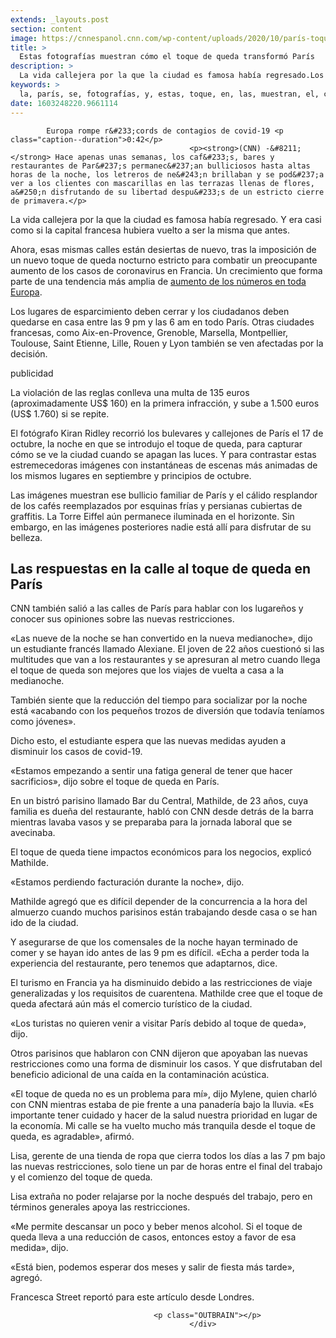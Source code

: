 ```yaml
--- 
extends: _layouts.post 
section: content 
image: https://cnnespanol.cnn.com/wp-content/uploads/2020/10/parís-toque-de-queda.jpg?quality=100&strip=info 
title: > 
  Estas fotografías muestran cómo el toque de queda transformó París 
description: > 
  La vida callejera por la que la ciudad es famosa había regresado.Los lugares de esparcimiento deben cerrar y los ciudadanos deben quedarse en casa entre las 9 pm y las 6 am en todo París.«Estamos empezando a sentir una fatiga general de tener que hacer sacrificios», dijo sobre el toque de queda en París.Mathilde cree que el toque de queda afectará aún más el comercio turístico de la ciudad.Si el toque de queda lleva a una reducción de casos, entonces estoy a favor de esa medida», dijo. 
keywords: > 
  la, parís, se, fotografías, y, estas, toque, en, las, muestran, el, cómo, transformó, que, los, queda 
date: 1603248220.9661114 
--- 
```

<div><p class="share follow flush-left invisible">
	</p>
																	<p id="fave-video1" class="first"></p>
					 
			Europa rompe r&#233;cords de contagios de covid-19 <p class="caption--duration">0:42</p>
											<p><strong>(CNN) -&#8211;</strong> Hace apenas unas semanas, los caf&#233;s, bares y restaurantes de Par&#237;s permanec&#237;an bulliciosos hasta altas horas de la noche, los letreros de ne&#243;n brillaban y se pod&#237;a ver a los clientes con mascarillas en las terrazas llenas de flores, a&#250;n disfrutando de su libertad despu&#233;s de un estricto cierre de primavera.</p>
<p></p>
<p>La vida callejera por la que la ciudad es famosa hab&#237;a regresado. Y era casi como si la capital francesa hubiera vuelto a ser la misma que antes.</p><p id="ad_nat_btf_01" class="cnn_adtag cnn_adtag--dfp"></p><p>Ahora, esas mismas calles est&#225;n desiertas de nuevo, tras la imposici&#243;n de un nuevo toque de queda nocturno estricto para combatir un preocupante aumento de los casos de coronavirus en Francia. Un crecimiento que forma parte de una tendencia m&#225;s amplia de <a href="https://cnnespanol.cnn.com/2020/10/19/los-lideres-en-europa-se-enfrentan-a-regiones-con-bloqueos-mientras-una-segunda-ola-envuelve-al-continente/">aumento de los n&#250;meros en toda Europa</a>.</p>
<p></p>
<p>Los lugares de esparcimiento deben cerrar y los ciudadanos deben quedarse en casa entre las 9 pm y las 6 am en todo Par&#237;s. Otras ciudades francesas, como Aix-en-Provence, Grenoble, Marsella, Montpellier, Toulouse, Saint Etienne, Lille, Rouen y Lyon tambi&#233;n se ven afectadas por la decisi&#243;n.</p><p class="ad-heading-text">publicidad</p><p id="ad_out_vid_01" class="ad"></p><p>La violaci&#243;n de las reglas conlleva una multa de 135 euros (aproximadamente US$ 160) en la primera infracci&#243;n, y sube a 1.500 euros (US$ 1.760) si se repite.</p>
<p></p>
<p>El fot&#243;grafo Kiran Ridley recorri&#243; los bulevares y callejones de Par&#237;s el 17 de octubre, la noche en que se introdujo el toque de queda, para capturar c&#243;mo se ve la ciudad cuando se apagan las luces. Y para contrastar estas estremecedoras im&#225;genes con instant&#225;neas de escenas m&#225;s animadas de los mismos lugares en septiembre y principios de octubre.</p>
<p>Las im&#225;genes muestran ese bullicio familiar de Par&#237;s y el c&#225;lido resplandor de los caf&#233;s reemplazados por esquinas fr&#237;as y persianas cubiertas de graffitis. La Torre Eiffel a&#250;n permanece iluminada en el horizonte. Sin embargo, en las im&#225;genes posteriores nadie est&#225; all&#237; para disfrutar de su belleza.</p>
<h2>Las respuestas en la calle al toque de queda en Par&#237;s</h2>
<p></p>
<p>CNN tambi&#233;n sali&#243; a las calles de Par&#237;s para hablar con los lugare&#241;os y conocer sus opiniones sobre las nuevas restricciones.</p>
<p>&#171;Las nueve de la noche se han convertido en la nueva medianoche&#187;, dijo un estudiante franc&#233;s llamado Alexiane. El joven de 22 a&#241;os cuestion&#243; si las multitudes que van a los restaurantes y se apresuran al metro cuando llega el toque de queda son mejores que los viajes de vuelta a casa a la medianoche.</p>
<p>Tambi&#233;n siente que la reducci&#243;n del tiempo para socializar por la noche est&#225; &#171;acabando con los peque&#241;os trozos de diversi&#243;n que todav&#237;a ten&#237;amos como j&#243;venes&#187;.</p>
<p>Dicho esto, el estudiante espera que las nuevas medidas ayuden a disminuir los casos de covid-19.</p>
<p>&#171;Estamos empezando a sentir una fatiga general de tener que hacer sacrificios&#187;, dijo sobre el toque de queda en Par&#237;s.</p>
 
<p></p>
<p>En un bistr&#243; parisino llamado Bar du Central, Mathilde, de 23 a&#241;os, cuya familia es due&#241;a del restaurante, habl&#243; con CNN desde detr&#225;s de la barra mientras lavaba vasos y se preparaba para la jornada laboral que se avecinaba.</p>
<p>El toque de queda tiene impactos econ&#243;micos para los negocios, explic&#243; Mathilde.</p>
<p>&#171;Estamos perdiendo facturaci&#243;n durante la noche&#187;, dijo.</p>
<p>Mathilde agreg&#243; que es dif&#237;cil depender de la concurrencia a la hora del almuerzo cuando muchos parisinos est&#225;n trabajando desde casa o se han ido de la ciudad.</p>
<p>Y asegurarse de que los comensales de la noche hayan terminado de comer y se hayan ido antes de las 9 pm es dif&#237;cil. &#171;Echa a perder toda la experiencia del restaurante, pero tenemos que adaptarnos, dice.</p>
<p></p>
<p>El turismo en Francia ya ha disminuido debido a las restricciones de viaje generalizadas y los requisitos de cuarentena. Mathilde cree que el toque de queda afectar&#225; a&#250;n m&#225;s el comercio tur&#237;stico de la ciudad.</p>
<p>&#171;Los turistas no quieren venir a visitar Par&#237;s debido al toque de queda&#187;, dijo.</p>
<p>Otros parisinos que hablaron con CNN dijeron que apoyaban las nuevas restricciones como una forma de disminuir los casos. Y que disfrutaban del beneficio adicional de una ca&#237;da en la contaminaci&#243;n ac&#250;stica.</p>
<p>&#171;El toque de queda no es un problema para m&#237;&#187;, dijo Mylene, quien charl&#243; con CNN mientras estaba de pie frente a una panader&#237;a bajo la lluvia. &#171;Es importante tener cuidado y hacer de la salud nuestra prioridad en lugar de la econom&#237;a. Mi calle se ha vuelto mucho m&#225;s tranquila desde el toque de queda, es agradable&#187;, afirm&#243;.</p>
<p></p>
<p>Lisa, gerente de una tienda de ropa que cierra todos los d&#237;as a las 7 pm bajo las nuevas restricciones, solo tiene un par de horas entre el final del trabajo y el comienzo del toque de queda.</p>
<p>Lisa extra&#241;a no poder relajarse por la noche despu&#233;s del trabajo, pero en t&#233;rminos generales apoya las restricciones.</p>
<p>&#171;Me permite descansar un poco y beber menos alcohol. Si el toque de queda lleva a una reducci&#243;n de casos, entonces estoy a favor de esa medida&#187;, dijo.</p>
<p>&#171;Est&#225; bien, podemos esperar dos meses y salir de fiesta m&#225;s tarde&#187;, agreg&#243;.</p>
<p>Francesca Street report&#243; para este art&#237;culo desde Londres.</p>
 
				
									
									

									
									
	 

									
									<p class="OUTBRAIN"></p>
											</div>